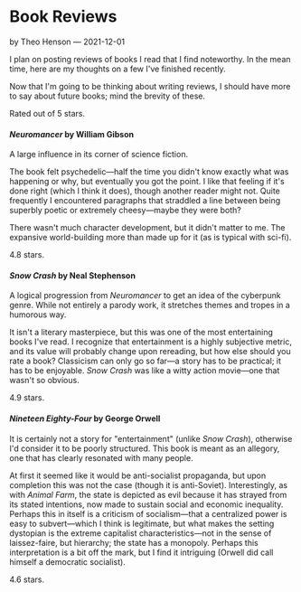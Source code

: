 # Book Reviews

by Theo Henson — 2021-12-01

I plan on posting reviews of books I read that I find noteworthy.
In the mean time, here are my thoughts on a few I've finished recently.

Now that I'm going to be thinking about writing reviews, I should have more to say about future books;
mind the brevity of these.

Rated out of 5 stars.

#### *Neuromancer* by William Gibson

A large influence in its corner of science fiction.

The book felt psychedelic—half the time you didn't know exactly what was happening or why, but eventually you got the point.
I like that feeling if it's done right (which I think it does), though another reader might not.
Quite frequently I encountered paragraphs that straddled a line between being superbly poetic or extremely cheesy—maybe they were both?

There wasn't much character development, but it didn't matter to me. The expansive world-building more than made up for it (as is typical with sci-fi).

4.8 stars.

#### *Snow Crash* by Neal Stephenson

A logical progression from *Neuromancer* to get an idea of the cyberpunk genre.
While not entirely a parody work, it stretches themes and tropes in a humorous way.

It isn't a literary masterpiece, but this was one of the most entertaining books I've read.
I recognize that entertainment is a highly subjective metric, and its value will probably change upon rereading, but how else should you rate a book?
Classicism can only go so far—a story has to be practical; it has to be enjoyable.
*Snow Crash* was like a witty action movie—one that wasn't so obvious.

4.9 stars.

#### *Nineteen Eighty-Four* by George Orwell

It is certainly not a story for "entertainment" (unlike *Snow Crash*), otherwise I'd consider it to be poorly structured.
This book is meant as an allegory, one that has clearly resonated with many people.

At first it seemed like it would be anti-socialist propaganda, but upon completion this was not the case (though it is anti-Soviet).
Interestingly, as with *Animal Farm*, the state is depicted as evil because it has strayed from its stated intentions, now made to sustain social and economic inequality.
Perhaps this in itself is a criticism of socialism—that a centralized power is easy to subvert—which I think is legitimate,
but what makes the setting dystopian is the extreme capitalist characteristics—not in the sense of laissez-faire, but hierarchy; the state has a monopoly.
Perhaps this interpretation is a bit off the mark, but I find it intriguing (Orwell did call himself a democratic socialist).

4.6 stars.
